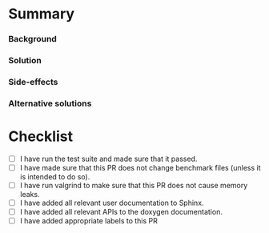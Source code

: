 # Summary

### Background

### Solution

### Side-effects

### Alternative solutions 

# Checklist

- [ ] I have run the test suite and made sure that it passed.
- [ ] I have made sure that this PR does not change benchmark files (unless it is intended to do so).
- [ ] I have run valgrind to make sure that this PR does not cause memory leaks. 
- [ ] I have added all relevant user documentation to Sphinx.
- [ ] I have added all relevant APIs to the doxygen documentation.
- [ ] I have added appropriate labels to this PR

